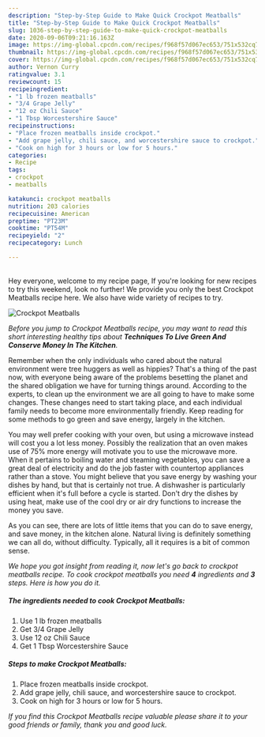 ```yaml
---
description: "Step-by-Step Guide to Make Quick Crockpot Meatballs"
title: "Step-by-Step Guide to Make Quick Crockpot Meatballs"
slug: 1036-step-by-step-guide-to-make-quick-crockpot-meatballs
date: 2020-09-06T09:21:16.163Z
image: https://img-global.cpcdn.com/recipes/f968f57d067ec653/751x532cq70/crockpot-meatballs-recipe-main-photo.jpg
thumbnail: https://img-global.cpcdn.com/recipes/f968f57d067ec653/751x532cq70/crockpot-meatballs-recipe-main-photo.jpg
cover: https://img-global.cpcdn.com/recipes/f968f57d067ec653/751x532cq70/crockpot-meatballs-recipe-main-photo.jpg
author: Vernon Curry
ratingvalue: 3.1
reviewcount: 15
recipeingredient:
- "1 lb frozen meatballs"
- "3/4 Grape Jelly"
- "12 oz Chili Sauce"
- "1 Tbsp Worcestershire Sauce"
recipeinstructions:
- "Place frozen meatballs inside crockpot."
- "Add grape jelly, chili sauce, and worcestershire sauce to crockpot."
- "Cook on high for 3 hours or low for 5 hours."
categories:
- Recipe
tags:
- crockpot
- meatballs

katakunci: crockpot meatballs 
nutrition: 203 calories
recipecuisine: American
preptime: "PT23M"
cooktime: "PT54M"
recipeyield: "2"
recipecategory: Lunch

---
```

<br>
Hey everyone, welcome to my recipe page, If you're looking for new recipes to try this weekend, look no further! We provide you only the best Crockpot Meatballs recipe here. We also have wide variety of recipes to try.
<br>


![Crockpot Meatballs](https://img-global.cpcdn.com/recipes/f968f57d067ec653/751x532cq70/crockpot-meatballs-recipe-main-photo.jpg)

<i>Before you jump to Crockpot Meatballs recipe, you may want to read this short interesting healthy tips about 
<strong>Techniques To Live Green And Conserve Money In The Kitchen</strong>.</i>
</br>

Remember when the only individuals who cared about the natural environment were tree huggers as well as hippies? That's a thing of the past now, with everyone being aware of the problems besetting the planet and the shared obligation we have for turning things around. According to the experts, to clean up the environment we are all going to have to make some changes. These changes need to start taking place, and each individual family needs to become more environmentally friendly. Keep reading for some methods to go green and save energy, largely in the kitchen.

You may well prefer cooking with your oven, but using a microwave instead will cost you a lot less money. Possibly the realization that an oven makes use of 75% more energy will motivate you to use the microwave more. When it pertains to boiling water and steaming vegetables, you can save a great deal of electricity and do the job faster with countertop appliances rather than a stove. You might believe that you save energy by washing your dishes by hand, but that is certainly not true. A dishwasher is particularly efficient when it's full before a cycle is started. Don't dry the dishes by using heat, make use of the cool dry or air dry functions to increase the money you save.

As you can see, there are lots of little items that you can do to save energy, and save money, in the kitchen alone. Natural living is definitely something we can all do, without difficulty. Typically, all it requires is a bit of common sense.


<i>We hope you got insight from reading it, now let's go back to crockpot meatballs recipe. To cook crockpot meatballs you need <strong>4</strong> ingredients and <strong>3</strong> steps. Here is how you do it.
</i>

##### The ingredients needed to cook Crockpot Meatballs:

1. Use 1 lb frozen meatballs
1. Get 3/4 Grape Jelly
1. Use 12 oz Chili Sauce
1. Get 1 Tbsp Worcestershire Sauce


##### Steps to make Crockpot Meatballs:

1. Place frozen meatballs inside crockpot.
1. Add grape jelly, chili sauce, and worcestershire sauce to crockpot.
1. Cook on high for 3 hours or low for 5 hours.


<i>If you find this Crockpot Meatballs recipe valuable please share it to your good friends or family, thank you and good luck.</i>
